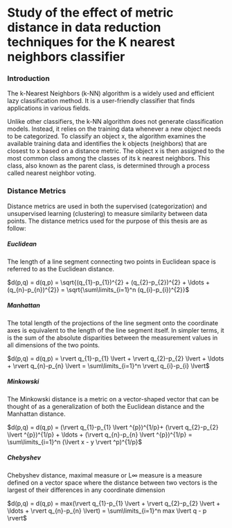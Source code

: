 # Study of the effect of metric distance in data reduction techniques for the K nearest neighbors classifier

### Introduction

The k-Nearest Neighbors (k-NN) algorithm is a widely used and efficient lazy classification method. It is a user-friendly classifier that finds applications in various fields.

Unlike other classifiers, the k-NN algorithm does not generate classification models. Instead, it relies on the training data whenever a new object needs to be categorized. To classify an object x, the algorithm examines the available training data and identifies the k objects (neighbors) that are closest to x based on a distance metric. The object x is then assigned to the most common class among the classes of its k nearest neighbors. This class, also known as the parent class, is determined through a process called nearest neighbor voting.

### Distance Metrics

Distance metrics are used in both the supervised (categorization) and unsupervised learning (clustering) to measure similarity between data points. The distance metrics used for the purpose of this thesis are as follow:

##### Euclidean

The length of a line segment connecting two points in Euclidean space is referred to as the Euclidean distance.

$d(p,q) = d(q,p) = \sqrt{(q_{1}-p_{1})^{2} + (q_{2}-p_{2})^{2} + \ldots + (q_{n}-p_{n})^{2}} = \sqrt{\sum\limits_{i=1}^n (q_{i}-p_{i})^{2}}$

##### Manhattan

The total length of the projections of the line segment onto the coordinate axes is equivalent to the length of the line segment itself. In simpler terms, it is the sum of the absolute disparities between the measurement values in all dimensions of the two points.

$d(p,q) = d(q,p) = \rvert q_{1}-p_{1} \lvert + \rvert q_{2}-p_{2} \lvert + \ldots + \rvert q_{n}-p_{n} \lvert = \sum\limits_{i=1}^n \rvert q_{i}-p_{i} \lvert$

##### Minkowski

The Minkowski distance is a metric on a vector-shaped vector that can be thought of as a generalization of both the Euclidean distance and the Manhattan distance.

$d(p,q) = d(q,p) = (\rvert q_{1}-p_{1} \lvert ^{p})^{1/p}+ (\rvert q_{2}-p_{2} \lvert ^{p})^{1/p} + \ldots + (\rvert q_{n}-p_{n} \lvert ^{p})^{1/p} = \sum\limits_{i=1}^n (\lvert x - y \rvert ^p)^{1/p}$

##### Chebyshev

Chebyshev distance, maximal measure or L∞ measure is a measure defined on a vector space where the distance between two vectors is the largest of their differences in any coordinate dimension

$d(p,q) = d(q,p) = max(\rvert q_{1}-p_{1} \lvert + \rvert q_{2}-p_{2} \lvert  + \ldots + \rvert q_{n}-p_{n} \lvert) = \sum\limits_{i=1}^n max \lvert q - p \rvert$
